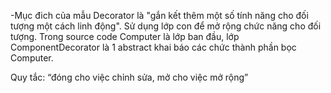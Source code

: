 -Mục đich của mẫu Decorator là "gắn kết thêm một số tính năng cho đối tượng một cách linh động". Sử dụng lớp con để mở rộng chức năng cho đối tượng. Trong source code Computer là lớp ban đầu, lớp ComponentDecorator là 1 abstract khai báo các chức thành phần bọc Computer. 

Quy tắc: “đóng cho việc chỉnh sửa, mở cho việc mở rộng”  
